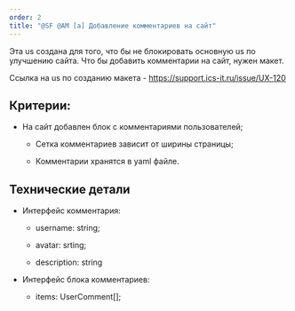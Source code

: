 ```yaml
---
order: 2
title: "@SF @AM [a] Добавление комментариев на сайт"
---
```


Эта us создана для того, что бы не блокировать основную us по улучшению сайта. Что бы добавить комментарии на сайт, нужен макет.

Ссылка на us по созданию макета - <https://support.ics-it.ru/issue/UX-120>

## Критерии:

-  На сайт добавлен блок с комментариями пользователей;

   -  Сетка комментариев зависит от ширины страницы;

   -  Комментарии хранятся в yaml файле.

## Технические детали

-  Интерфейс комментария:

   -  username: string;

   -  avatar: srting;

   -  description: string

-  Интерфейс блока комментариев:

   -  items: UserComment\[\];